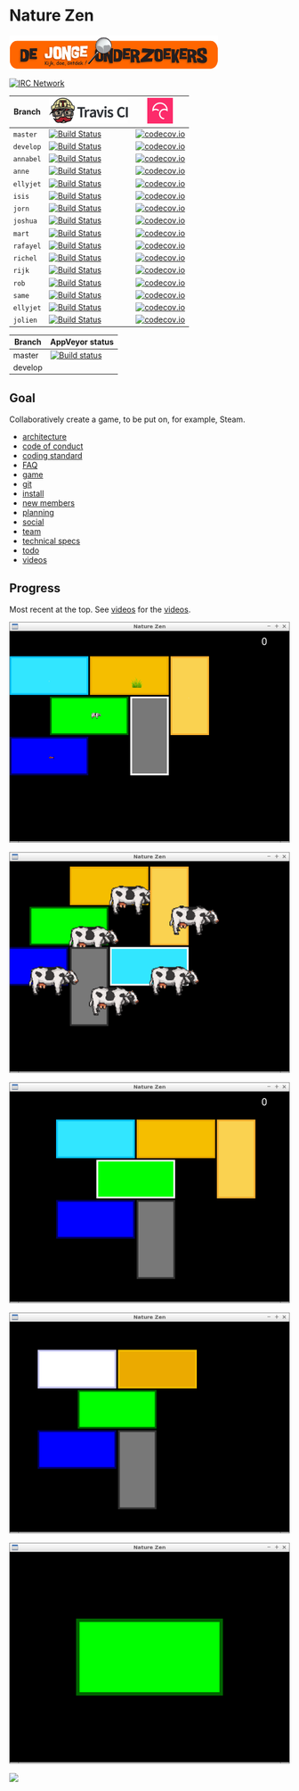 # Nature Zen

[![DJOG logo](pics/Djog.png)](https://www.djog.nl/)

[![IRC Network](https://img.shields.io/badge/irc-%23nature_zen_devs-blue.svg "IRC Freenode")](https://webchat.freenode.net/?channels=nature_zen_devs)

Branch|[![Travis CI logo](pics/TravisCI.png)](https://travis-ci.org)|[![Codecov logo](pics/Codecov.png)](https://www.codecov.io)
---|---|---
`master`|[![Build Status](https://travis-ci.org/richelbilderbeek/djog_unos_2018.svg?branch=master)](https://travis-ci.org/richelbilderbeek/djog_unos_2018/branches) | [![codecov.io](https://codecov.io/github/richelbilderbeek/djog_unos_2018/coverage.svg?branch=master)](https://codecov.io/github/richelbilderbeek/djog_unos_2018?branch=master)
`develop`|[![Build Status](https://travis-ci.org/richelbilderbeek/djog_unos_2018.svg?branch=develop)](https://travis-ci.org/richelbilderbeek/djog_unos_2018/branches) | [![codecov.io](https://codecov.io/github/richelbilderbeek/djog_unos_2018/coverage.svg?branch=develop)](https://codecov.io/github/richelbilderbeek/djog_unos_2018?branch=develop)
`annabel`|[![Build Status](https://travis-ci.org/richelbilderbeek/djog_unos_2018.svg?branch=annabel)](https://travis-ci.org/richelbilderbeek/djog_unos_2018/branches) | [![codecov.io](https://codecov.io/github/richelbilderbeek/djog_unos_2018/coverage.svg?branch=annabel)](https://codecov.io/github/richelbilderbeek/djog_unos_2018?branch=annabel)
`anne`|[![Build Status](https://travis-ci.org/richelbilderbeek/djog_unos_2018.svg?branch=anne)](https://travis-ci.org/richelbilderbeek/djog_unos_2018/branches) | [![codecov.io](https://codecov.io/github/richelbilderbeek/djog_unos_2018/coverage.svg?branch=anne)](https://codecov.io/github/richelbilderbeek/djog_unos_2018?branch=anne)
`ellyjet`|[![Build Status](https://travis-ci.org/richelbilderbeek/djog_unos_2018.svg?branch=ellyjet)](https://travis-ci.org/richelbilderbeek/djog_unos_2018/branches) | [![codecov.io](https://codecov.io/github/richelbilderbeek/djog_unos_2018/coverage.svg?branch=ellyjet)](https://codecov.io/github/richelbilderbeek/djog_unos_2018?branch=ellyjet)
`isis`|[![Build Status](https://travis-ci.org/richelbilderbeek/djog_unos_2018.svg?branch=isis)](https://travis-ci.org/richelbilderbeek/djog_unos_2018/branches) | [![codecov.io](https://codecov.io/github/richelbilderbeek/djog_unos_2018/coverage.svg?branch=isis)](https://codecov.io/github/richelbilderbeek/djog_unos_2018?branch=isis)
`jorn`|[![Build Status](https://travis-ci.org/richelbilderbeek/djog_unos_2017.svg?branch=jorn)](https://travis-ci.org/richelbilderbeek/djog_unos_2018/branches) | [![codecov.io](https://codecov.io/github/richelbilderbeek/djog_unos_2018/coverage.svg?branch=jorn)](https://codecov.io/github/richelbilderbeek/djog_unos_2018?branch=jorn)
`joshua`|[![Build Status](https://travis-ci.org/richelbilderbeek/djog_unos_2018.svg?branch=joshua)](https://travis-ci.org/richelbilderbeek/djog_unos_2018/branches) | [![codecov.io](https://codecov.io/github/richelbilderbeek/djog_unos_2018/coverage.svg?branch=joshua)](https://codecov.io/github/richelbilderbeek/djog_unos_2018?branch=joshua)
`mart`|[![Build Status](https://travis-ci.org/richelbilderbeek/djog_unos_2018.svg?branch=mart)](https://travis-ci.org/richelbilderbeek/djog_unos_2018/branches) | [![codecov.io](https://codecov.io/github/richelbilderbeek/djog_unos_2018/coverage.svg?branch=mart)](https://codecov.io/github/richelbilderbeek/djog_unos_2018?branch=mart)
`rafayel`|[![Build Status](https://travis-ci.org/richelbilderbeek/djog_unos_2018.svg?branch=rafayel)](https://travis-ci.org/richelbilderbeek/djog_unos_2018/branches) | [![codecov.io](https://codecov.io/github/richelbilderbeek/djog_unos_2018/coverage.svg?branch=rafayel)](https://codecov.io/github/richelbilderbeek/djog_unos_2018?branch=rafayel)
`richel`|[![Build Status](https://travis-ci.org/richelbilderbeek/djog_unos_2018.svg?branch=richel)](https://travis-ci.org/richelbilderbeek/djog_unos_2018/branches) | [![codecov.io](https://codecov.io/github/richelbilderbeek/djog_unos_2018/coverage.svg?branch=richel)](https://codecov.io/github/richelbilderbeek/djog_unos_2018?branch=richel)
`rijk`|[![Build Status](https://travis-ci.org/richelbilderbeek/djog_unos_2018.svg?branch=rijk)](https://travis-ci.org/richelbilderbeek/djog_unos_2018/branches) | [![codecov.io](https://codecov.io/github/richelbilderbeek/djog_unos_2018/coverage.svg?branch=rijk)](https://codecov.io/github/richelbilderbeek/djog_unos_2018?branch=rijk)
`rob`|[![Build Status](https://travis-ci.org/richelbilderbeek/djog_unos_2018.svg?branch=rob)](https://travis-ci.org/richelbilderbeek/djog_unos_2018/branches) | [![codecov.io](https://codecov.io/github/richelbilderbeek/djog_unos_2018/coverage.svg?branch=rob)](https://codecov.io/github/richelbilderbeek/djog_unos_2018?branch=rob)
`same`|[![Build Status](https://travis-ci.org/richelbilderbeek/djog_unos_2018.svg?branch=same)](https://travis-ci.org/richelbilderbeek/djog_unos_2018/branches) | [![codecov.io](https://codecov.io/github/richelbilderbeek/djog_unos_2018/coverage.svg?branch=same)](https://codecov.io/github/richelbilderbeek/djog_unos_2018?branch=same)
`ellyjet`|[![Build Status](https://travis-ci.org/richelbilderbeek/djog_unos_2018.svg?branch=ellyjet)](https://travis-ci.org/richelbilderbeek/djog_unos_2018/branches) | [![codecov.io](https://codecov.io/github/richelbilderbeek/djog_unos_2018/coverage.svg?branch=ellyjet)](https://codecov.io/github/richelbilderbeek/djog_unos_2018?branch=ellyjet)
`jolien`|[![Build Status](https://travis-ci.org/richelbilderbeek/djog_unos_2018.svg?branch=jolien)](https://travis-ci.org/richelbilderbeek/djog_unos_2018/branches) | [![codecov.io](https://codecov.io/github/richelbilderbeek/djog_unos_2018/coverage.svg?branch=jolien)](https://codecov.io/github/richelbilderbeek/djog_unos_2018?branch=jolien)

Branch|AppVeyor status
---|---
master|[![Build status](https://ci.appveyor.com/api/projects/status/kmy0bqe0kcmwfjjx/branch/master?svg=true)](https://ci.appveyor.com/project/richelbilderbeek/djog_unos_2018/branch/master)
develop||[![Build status](https://ci.appveyor.com/api/projects/status/kmy0bqe0kcmwfjjx/branch/develop?svg=true)](https://ci.appveyor.com/project/richelbilderbeek/djog_unos_2018/branch/develop)

## Goal

Collaboratively create a game, to be put on, for example, Steam.

  * [architecture](doc/architecture.md)
  * [code of conduct](code_of_conduct.md)
  * [coding standard](doc/coding_standard.md)
  * [FAQ](doc/faq.md)
  * [game](doc/game.md)
  * [git](doc/git.md)
  * [install](doc/install.md)
  * [new members](doc/new_members.md)
  * [planning](doc/planning.md)
  * [social](doc/social.md)
  * [team](doc/team.md)
  * [technical specs](doc/specs.md)
  * [todo](doc/todo.md)
  * [videos](doc/videos.md)

## Progress

Most recent at the top. See [videos](doc/videos.md) for the [videos](doc/videos.md).

![](pics/20181103.png)

![](pics/20181012.png)

![](pics/20181011.png)

![](pics/20180923.png)

![](pics/20180916.png)

![](pics/20180907.jpg)
